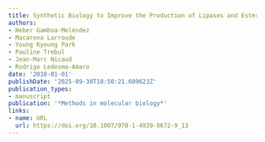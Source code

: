 ```yaml
---
title: Synthetic Biology to Improve the Production of Lipases and Esterases (Review)
authors:
- Heber Gamboa‐Meléndez
- Macarena Larroude
- Young Kyoung Park
- Pauline Trebul
- Jean‐Marc Nicaud
- Rodrigo Ledesma‐Amaro
date: '2018-01-01'
publishDate: '2025-09-30T18:50:21.609623Z'
publication_types:
- manuscript
publication: '*Methods in molecular biology*'
links:
- name: URL
  url: https://doi.org/10.1007/978-1-4939-8672-9_13
---
```

